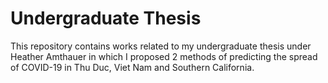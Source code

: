 # Undergraduate Thesis
This repository contains works related to my undergraduate thesis under Heather Amthauer in which I proposed 2 methods of predicting the spread of COVID-19 in Thu Duc, Viet Nam and Southern California.
